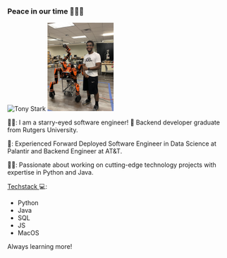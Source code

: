 ### Peace in our time 👨🏽‍💻
<img src="https://i.pinimg.com/originals/97/87/77/978777f3dbbe42ed7be1b3c09912ca6c.gif" alt="Tony Stark"> <a href="https://www.linkedin.com/in/abdulrahmanabdul"><img width="150" height="200" src="https://github.com/Abdulcube/Abdulcube/blob/b28803b7bff841e23d8c87ba754979e3c4df8499/Robot%20better.png"></a>

👨🏾: I am a starry-eyed software engineer! 🤩 Backend developer graduate from Rutgers University.

🏣: Experienced Forward Deployed Software Engineer in Data Science at Palantir and Backend Engineer at AT&T.

🐱‍💻: Passionate about working on cutting-edge technology projects with expertise in Python and Java.

<a href="https://github.com/Abdulcube/Abdulcube/blob/a66df4cfde513b3f72df99bb04cac78b3df81343/aabdulrahman_cv.pdf"> Techstack </a> 💻: 

- Python
- Java
- SQL
- JS
- MacOS

Always learning more!

<!--
**Abdulcube/Abdulcube** is a ✨ _special_ ✨ repository because its `README.md` (this file) appears on your GitHub profile.

Here are some ideas to get you started:

- 🔭 I’m currently working on ...
- 🌱 I’m currently learning ...
- 👯 I’m looking to collaborate on ...
- 🤔 I’m looking for help with ...
- 💬 Ask me about ...
- 📫 How to reach me: ...
- 😄 Pronouns: ...
- ⚡ Fun fact: ...
-->
